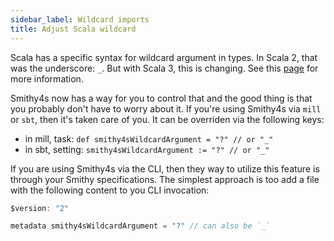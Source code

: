 ```yaml
---
sidebar_label: Wildcard imports
title: Adjust Scala wildcard
---
```


Scala has a specific syntax for wildcard argument in types. In Scala 2, that was the underscore: `_`. But with Scala 3, this is changing. See this [page](https://docs.scala-lang.org/scala3/reference/changed-features/wildcards.html) for more information.

Smithy4s now has a way for you to control that and the good thing is that you probably don't have to worry about it. If you're using Smithy4s via `mill` or `sbt`, then it's taken care of you. It can be overriden via the following keys:

* in mill, task: `def smithy4sWildcardArgument = "?" // or "_"`
* in sbt, setting: `smithy4sWildcardArgument := "?" // or "_"`

If you are using Smithy4s via the CLI, then they way to utilize this feature is through your Smithy specifications. The simplest approach is too add a file with the following content to you CLI invocation:

```kotlin
$version: "2"

metadata smithy4sWildcardArgument = "?" // can also be `_`
```